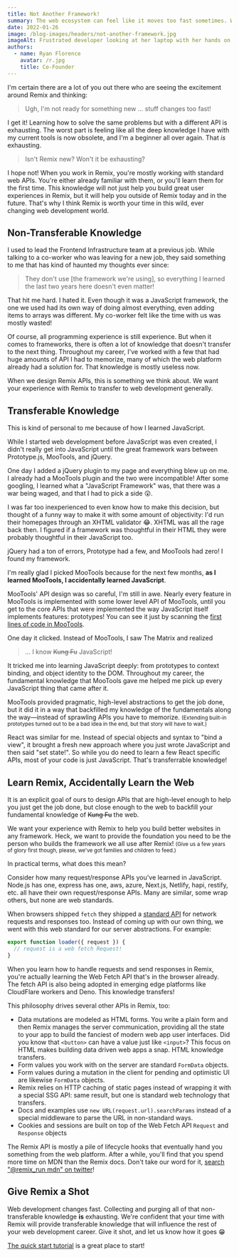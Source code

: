 ```yaml
---
title: Not Another Framework!
summary: The web ecosystem can feel like it moves too fast sometimes. We're sensitive to that at Remix so we've designed it with your future in mind. Get good at Remix, get better at the web.
date: 2022-01-26
image: /blog-images/headers/not-another-framework.jpg
imageAlt: Frustrated developer looking at her laptop with her hands on her head.
authors:
  - name: Ryan Florence
    avatar: /r.jpg
    title: Co-Founder
---
```


I'm certain there are a lot of you out there who are seeing the excitement around Remix and thinking:

> Ugh, I'm not ready for something new ... stuff changes too fast!

I get it! Learning how to solve the same problems but with a different API is exhausting. The worst part is feeling like all the deep knowledge I have with my current tools is now obsolete, and I'm a beginner all over again. That _is_ exhausting.

> Isn't Remix new? Won't it be exhausting?

I hope not! When you work in Remix, you're mostly working with standard web APIs. You're either already familiar with them, or you'll learn them for the first time. This knowledge will not just help you build great user experiences in Remix, but it will help you outside of Remix today and in the future. That's why I think Remix is worth your time in this wild, ever changing web development world.

## Non-Transferable Knowledge

I used to lead the Frontend Infrastructure team at a previous job. While talking to a co-worker who was leaving for a new job, they said something to me that has kind of haunted my thoughts ever since:

> They don't use [the framework we're using], so everything I learned the last two years here doesn't even matter!

That hit me hard. I hated it. Even though it was a JavaScript framework, the one we used had its own way of doing almost everything, even adding items to arrays was different. My co-worker felt like the time with us was mostly wasted!

Of course, all programming experience is still experience. But when it comes to frameworks, there is often a lot of knowledge that doesn't transfer to the next thing. Throughout my career, I've worked with a few that had huge amounts of API I had to memorize, many of which the web platform already had a solution for. That knowledge is mostly useless now.

When we design Remix APIs, this is something we think about. We want your experience with Remix to transfer to web development generally.

## Transferable Knowledge

This is kind of personal to me because of how I learned JavaScript.

While I started web development before JavaScript was even created, I didn't really get into JavaScript until the great framework wars between Prototype.js, MooTools, and jQuery.

One day I added a jQuery plugin to my page and everything blew up on me. I already had a MooTools plugin and the two were incompatible! After some googling, I learned what a "JavaScript Framework" was, that there was a war being waged, and that I had to pick a side 😲.

I was far too inexperienced to even know how to make this decision, but thought of a funny way to make it with some amount of objectivity: I'd run their homepages through an XHTML validator 😂. XHTML was all the rage back then. I figured if a framework was thoughtful in their HTML they were probably thoughtful in their JavaScript too.

jQuery had a ton of errors, Prototype had a few, and MooTools had zero! I found my framework.

I'm really glad I picked MooTools because for the next few months, **as I learned MooTools, I accidentally learned JavaScript**.

MooTools' API design was so careful, I'm still in awe. Nearly every feature in MooTools is implemented with some lower level API of MooTools, until you get to the core APIs that were implemented the way JavaScript itself implements features: prototypes! You can see it just by scanning the [first lines of code in MooTools](https://github.com/mootools/mootools-core/blob/1.3x/Source/Core/Core.js).

One day it clicked. Instead of MooTools, I saw The Matrix and realized

> ... I know ~~Kung Fu~~ JavaScript!

It tricked me into learning JavaScript deeply: from prototypes to context binding, and object identity to the DOM. Throughout my career, the fundamental knowledge that MooTools gave me helped me pick up every JavaScript thing that came after it.

MooTools provided pragmatic, high-level abstractions to get the job done, but it did it in a way that backfilled my knowledge of the fundamentals along the way—instead of sprawling APIs you have to memorize. <small>(Extending built-in prototypes turned out to be a bad idea in the end, but that story will have to wait.)</small>

React was similar for me. Instead of special objects and syntax to "bind a view", it brought a fresh new approach where you just wrote JavaScript and then said "set state!". So while you do need to learn a few React specific APIs, most of your code is just JavaScript. That's transferrable knowledge!

## Learn Remix, Accidentally Learn the Web

It is an explicit goal of ours to design APIs that are high-level enough to help you just get the job done, but close enough to the web to backfill your fundamental knowledge of ~~Kung Fu~~ the web.

We want your experience with Remix to help you build better websites in any framework. Heck, we want to provide the foundation you need to be the person who builds the framework we all use after Remix! <small>(Give us a few years of glory first though, please, we've got families and children to feed.)</small>

In practical terms, what does this mean?

Consider how many request/response APIs you've learned in JavaScript. Node.js has one, express has one, aws, azure, Next.js, Netlify, hapi, restify, etc. all have their own request/response APIs. Many are similar, some wrap others, but none are web standards.

When browsers shipped `fetch` they shipped a [standard API](https://developer.mozilla.org/en-US/docs/Web/API/Fetch_API) for network requests and responses too. Instead of coming up with our own thing, we went with this web standard for our server abstractions. For example:

```jsx
export function loader({ request }) {
  // request is a web fetch Request!
}
```

When you learn how to handle requests and send responses in Remix, you're actually learning the Web Fetch API that's in the browser already. The fetch API is also being adopted in emerging edge platforms like CloudFlare workers and Deno. This knowledge transfers!

This philosophy drives several other APIs in Remix, too:

- Data mutations are modeled as HTML forms. You write a plain form and then Remix manages the server communication, providing all the state to your app to build the fanciest of modern web app user interfaces. Did you know that `<button>` can have a value just like `<input>`? This focus on HTML makes building data driven web apps a snap. HTML knowledge transfers.
- Form values you work with on the server are standard `FormData` objects.
- Form values during a mutation in the client for pending and optimistic UI are likewise `FormData` objects.
- Remix relies on HTTP caching of static pages instead of wrapping it with a special SSG API: same result, but one is standard web technology that transfers.
- Docs and examples use `new URL(request.url).searchParams` instead of a special middleware to parse the URL in non-standard ways.
- Cookies and sessions are built on top of the Web Fetch API `Request` and `Response` objects

The Remix API is mostly a pile of lifecycle hooks that eventually hand you something from the web platform. After a while, you'll find that you spend more time on MDN than the Remix docs. Don't take our word for it, [search "@remix_run mdn" on twitter](https://twitter.com/search?q=%40remix_run%20mdn&src=typed_query&f=live)!

## Give Remix a Shot

Web development changes fast. Collecting and purging all of that non-transferable knowledge **is** exhausting. We're confident that your time with Remix will provide transferable knowledge that will influence the rest of your web development career. Give it shot, and let us know how it goes 😁

[The quick start tutorial](/tutorials/blog) is a great place to start!
